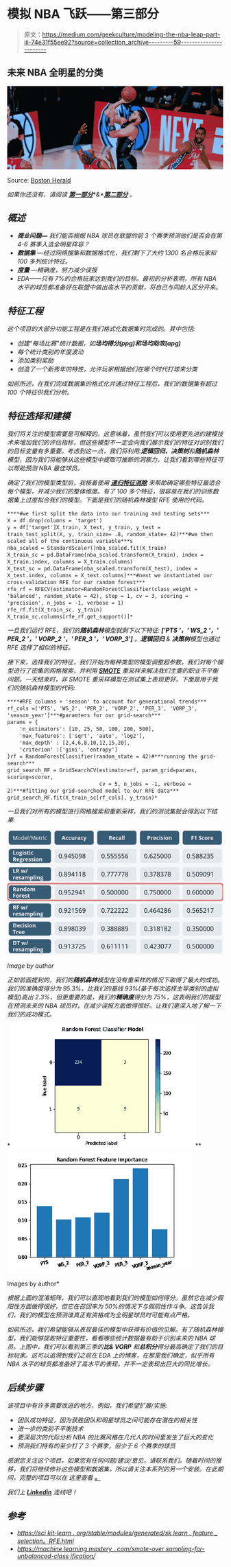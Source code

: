 # 模拟 NBA 飞跃——第三部分

> 原文：<https://medium.com/geekculture/modeling-the-nba-leap-part-iii-74e31f55ee92?source=collection_archive---------59----------------------->

## 未来 NBA 全明星的分类

![](img/2be5fb91972b5986e12ae15dd713dd8b.png)

Source: [Boston Herald](https://www.bostonherald.com/2020/08/19/live-blog-celtics-vs-76ers-game-2/)

*如果你还没有，请阅读* [***第一部分***](/geekculture/modeling-the-nba-leap-part-1-e9652fa64f80)**&*[***第二部分***](/geekculture/modeling-the-nba-leap-part-ii-7675ae101796) *。**

## *概述*

*   ***商业问题—** 我们能否根据 NBA 球员在联盟的前 3 个赛季预测他们是否会在第 4-6 赛季入选全明星阵容？*
*   ***数据集** —经过网络搜集和数据格式化，我们剩下了大约 1300 名合格玩家和 100 多列统计特征。*
*   ***度量** —精确度，努力减少误报*
*   *EDA——只有 7%的合格玩家达到我们的目标。最初的分析表明，所有 NBA 水平的球员都准备好在联盟中做出高水平的贡献，将自己与同龄人区分开来。*

## *特征工程*

*这个项目的大部分功能工程是在我们格式化数据集时完成的。其中包括:*

*   *创建“每场比赛”统计数据，如**场均得分(ppg)和场均助攻(apg)***
*   *每个统计类别的年度波动*
*   *添加类别奖励*
*   *创造了一个新秀年的特性，允许玩家根据他们在哪个时代打球来分类*

*如前所述，在我们完成数据集的格式化并通过特征工程后，我们的数据集有超过 100 个特征供我们分析。*

## *特征选择和建模*

*我们将关注的模型需要是可解释的。这意味着，虽然我们可以使用更先进的建模技术来增加我们的评估指标，但这些模型不一定会向我们展示我们的特征对识别我们的目标变量有多重要。考虑到这一点，我们将利用:**逻辑回归、决策树**和**随机森林**模型，因为我们将能够从这些模型中提取可推断的洞察力，让我们看到哪些特征可以帮助预测 NBA 最佳球员。*

*确定了我们的模型类型后，我接着使用 [**递归特征消除**](https://scikit-learn.org/stable/modules/generated/sklearn.feature_selection.RFE.html) 来帮助确定哪些特征最适合每个模型，并减少我们的整体维度。有了 100 多个特征，很容易在我们的训练数据集上过度拟合我们的模型。下面是我们的随机森林模型 RFE 使用的代码。*

```
****#we first split the data into our training and testing sets***
X = df.drop(columns = 'target')
y = df['target']X_train, X_test, y_train, y_test =  train_test_split(X, y, train_size= .8, random_state= 42)***#we then scaled all of the continuous variable***s
nba_scaled = StandardScaler()nba_scaled.fit(X_train)
X_train_sc = pd.DataFrame(nba_scaled.transform(X_train), index = X_train.index, columns = X_train.columns)
X_test_sc = pd.DataFrame(nba_scaled.transform(X_test), index = X_test.index, columns = X_test.columns)***#next we instantiated our cross-validation RFE for our random forest***
rfe_rf = RFECV(estimator=RandomForestClassifier(class_weight = 'balanced', random_state = 42), step = 1, cv = 3, scoring = 'precision', n_jobs = -1, verbose = 1)
rfe_rf.fit(X_train_sc, y_train)
X_train_sc.columns[rfe_rf.get_support()]*
```

*一旦我们运行 RFE，我们的**随机森林**模型就剩下以下特征: **['PTS '，' WS_2 '，' PER_2 '，' VORP_2 '，' PER_3 '，' VORP_3']** 。**逻辑回归** & **决策树**模型也通过 RFE 选择了相似的特征。*

*接下来，选择我们的特征，我们开始为每种类型的模型调整超参数。我们对每个模型进行了密集的网格搜索，并利用 [**SMOTE**](https://machinelearningmastery.com/smote-oversampling-for-imbalanced-classification/) 重采样来解决我们主要的职业不平衡问题。一天结束时，非 SMOTE 重采样模型在测试集上表现更好。下面是用于我们的随机森林模型的代码:*

```
****#RFE columns + 'season' to account for generational trends***
rf_cols =['PTS', 'WS_2', 'PER_2', 'VORP_2', 'PER_3', 'VORP_3', 'season_year']***#paramters for our grid-search***
params = { 
    'n_estimators': [10, 25, 50, 100, 200, 500],
    'max_features': ['sqrt', 'auto', 'log2'],
    'max_depth' : [2,4,6,8,10,12,15,20],
    'criterion' :['gini', 'entropy']
}rf = RandomForestClassifier(random_state = 42)#***running the grid-search***
grid_search_RF = GridSearchCV(estimator=rf, param_grid=params, scoring=scorer, 
                              cv = 5, n_jobs = -1, verbose = 2)***#fitting our grid-searched model to our RFE data***
grid_search_RF.fit(X_train_sc[rf_cols], y_train)*
```

*一旦我们对所有的模型进行网格搜索和重新采样，我们的测试集就会得到以下结果:*

*![](img/9d6d6298dc2ca1624d9b7fc2b5584e5b.png)*

*Image by author*

*正如前面提到的，我们的**随机森林**模型在没有重采样的情况下取得了最大的成功。我们的准确度得分为 95.3%，比我们的基线 93%(基于每次选择主导类别的虚拟模型)高出 2.3%，但更重要的是，我们的**精确度**得分为 75%，这表明我们的模型在预测未来的 NBA 球员时，在减少误报方面做得很好。让我们更深入地了解一下我们的成功模式。*

*![](img/f577a048c7fd52d66b4ffd46876ad024.png)**![](img/2e54caf1813dcda23b5739c25dd2280b.png)

Images by author* 

*根据上面的混淆矩阵，我们可以直观地看到我们的模型如何得分。虽然它在减少假阳性方面做得很好，但它在召回率为 50%的情况下与假阴性作斗争。这告诉我们，我们的模型在预测谁真正有资格成为全明星球员时可能有点严格。*

*如前所述，我们希望能够从表现最佳的模型中获得有价值的见解。有了随机森林模型，我们能够提取特征重要性，看看哪些统计数据最有助于识别未来的 NBA 球员。上图中，我们可以看到第三季的**比& VORP** 和**总积分**得分最高确定了我们的目标玩家。这可以追溯到我们之前在 EDA 上的博客，在那里我们确定，似乎所有 NBA 水平的球员都准备好了高水平的表现，并不一定表现出巨大的同比增长。*

## *后续步骤*

*该项目中有许多需要改进的地方，例如，我们希望扩展/实施:*

*   *团队成功特征，因为获胜团队和明星球员之间可能存在潜在的相关性*
*   *进一步的类别不平衡技术*
*   *更深层次的代际分析 NBA 的比赛风格在几代人的时间里发生了巨大的变化*
*   *预测我们持有的至少打了 3 个赛季，但少于 6 个赛季的球员*

*感谢您关注这个项目，如果您有任何问题/建议/意见，请联系我们。随着时间的推移，我们将继续修补这些模型和数据集，所以请关注本系列的另一个安装。在此期间，完整的项目可以在 这里查看 [**。**](https://github.com/rylewww/Modeling-The-NBA-Leap)*

*我们上 [**Linkedin**](https://www.linkedin.com/in/rylewww/) 连线吧！*

## *参考*

*   *[https://sci kit-learn . org/stable/modules/generated/sk learn . feature _ selection。RFE.html](https://scikit-learn.org/stable/modules/generated/sklearn.feature_selection.RFE.html)*
*   *[https://machine learning mastery . com/smote-over sampling-for-unbalanced-class ification/](https://machinelearningmastery.com/smote-oversampling-for-imbalanced-classification/)*